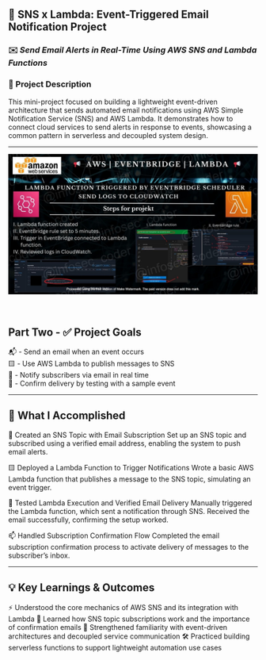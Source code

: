 ## 📢 SNS x Lambda: Event-Triggered Email Notification Project 

### ✉️ *Send Email Alerts in Real-Time Using AWS SNS and Lambda Functions*

### 📌 Project Description
This mini-project focused on building a lightweight event-driven architecture that sends automated email notifications using AWS Simple Notification Service (SNS) and AWS Lambda. It demonstrates how to connect cloud services to send alerts in response to events, showcasing a common pattern in serverless and decoupled system design.

---

![Alt Text](EventBridge_Lambda_lc_WATERMARKED.jpg)

<br>

## Part Two - ✅ Project Goals

📬 - Send an email when an event occurs
<br>🟨 - Use AWS Lambda to publish messages to SNS
<br>🔔 - Notify subscribers via email in real time
<br>🔧 - Confirm delivery by testing with a sample event

---

## 🔧 What I Accomplished

🧵 Created an SNS Topic with Email Subscription
Set up an SNS topic and subscribed using a verified email address, enabling the system to push email alerts.

🟨 Deployed a Lambda Function to Trigger Notifications
Wrote a basic AWS Lambda function that publishes a message to the SNS topic, simulating an event trigger.

🧪 Tested Lambda Execution and Verified Email Delivery
Manually triggered the Lambda function, which sent a notification through SNS. Received the email successfully, confirming the setup worked.

📫 Handled Subscription Confirmation Flow
Completed the email subscription confirmation process to activate delivery of messages to the subscriber’s inbox.

---

## 💡 Key Learnings & Outcomes

⚡ Understood the core mechanics of AWS SNS and its integration with Lambda
📨 Learned how SNS topic subscriptions work and the importance of confirmation emails
🔗 Strengthened familiarity with event-driven architectures and decoupled service communication
🛠️ Practiced building serverless functions to support lightweight automation use cases


